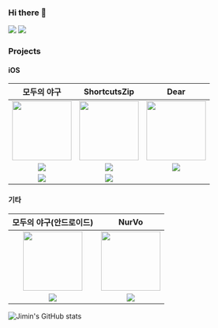 ### Hi there 👋
<a href="https://www.linkedin.com/in/jimin-jeon-03780822b/"><img src="https://img.shields.io/badge/JiminJeon-0A66C2?style=flat-square&logo=linkedin&logoColor=ffffff"/></a> 
<a href="mailto:cjjunn0827@gmail.com"><img src="https://img.shields.io/badge/cjjunn0827@gmail.com-EA4335?style=flat-square&logo=gmail&logoColor=ffffff"/></a>

### Projects

#### iOS
|모두의 야구|ShortcutsZip|Dear|
|:---:|:---:|:---:|
|<img src="https://github.com/JMM00/JMM00/assets/41153398/354d0a74-3766-40d7-bdc1-540fc4069553" width=120/>|<img src="https://github.com/JMM00/JMM00/assets/41153398/ceb54493-6d3c-4003-84b9-b8b52287c715" width=120/>|<img src="https://github.com/JMM00/JMM00/assets/41153398/337844f7-ff3f-4733-a910-5d24d1ea5444" width=120/>|
|<a href="https://github.com/Gwamegis/Moya"><img src="https://img.shields.io/badge/GitHub-181717?style=flat-square&logo=github&logoColor=ffffff"/>|<a href="https://github.com/Team-ShortcutsZip/MacC-Team-HappyAnding"><img src="https://img.shields.io/badge/GitHub-181717?style=flat-square&logo=github&logoColor=ffffff"/></a>|<a href="https://github.com/DeveloperAcademy-POSTECH/MC3-Team16-SoonDoongBoo"><img src="https://img.shields.io/badge/GitHub-181717?style=flat-square&logo=github&logoColor=ffffff"/></a>|
|<a href="https://apps.apple.com/kr/app/%EB%AA%A8%EB%91%90%EC%9D%98-%EC%95%BC%EA%B5%AC/id6444238142"><img src="https://img.shields.io/badge/AppStore-0D96F6?style=flat-square&logo=appstore&logoColor=ffffff"/></a>|<a href="https://apps.apple.com/kr/app/shortcutszip/id6444001181"><img src="https://img.shields.io/badge/AppStore-0D96F6?style=flat-square&logo=appstore&logoColor=ffffff"/></a>|

#### 기타
|모두의 야구(안드로이드)|NurVo|
|:---:|:---:|
|<img src="https://github.com/JMM00/JMM00/assets/41153398/354d0a74-3766-40d7-bdc1-540fc4069553" width=120/>|<img src="https://github.com/JMM00/JMM00/assets/41153398/ef3b1f42-185c-4b8d-85d0-8f2033c76e7e" width=120/>|
|<a href="https://github.com/Gwamegis/Moya-Android"><img src="https://img.shields.io/badge/GitHub-181717?style=flat-square&logo=github&logoColor=ffffff"/></a>|<a href="https://github.com/CSID-DGU/2023-S-VSA-CoCo-1"><img src="https://img.shields.io/badge/GitHub-181717?style=flat-square&logo=github&logoColor=ffffff"/></a>|

![Jimin's GitHub stats](https://github-readme-stats.vercel.app/api?username=JMM00&show_icons=true) 
<!--
**JMM00/JMM00** is a ✨ _special_ ✨ repository because its `README.md` (this file) appears on your GitHub profile.

Here are some ideas to get you started:

- 🔭 I’m currently working on ...
- 🌱 I’m currently learning ...
- 👯 I’m looking to collaborate on ...
- 🤔 I’m looking for help with ...
- 💬 Ask me about ...
- 📫 How to reach me: ...
- 😄 Pronouns: ...
- ⚡ Fun fact: ...

[![Solved.ac Profile](http://mazassumnida.wtf/api/v2/generate_badge?boj=zymnee)](https://solved.ac/zymnee/)

<a href="https://jeonjimin00.notion.site/_-f291c349a8d14c23b09efafbe2d37ac3?pvs=4"><img src="https://img.shields.io/badge/Notion-000000?style=flat-square&logo=notion&logoColor=ffffff"/></a>  

### Platforms & Languages & tools
<img src="https://img.shields.io/badge/Swift-F05138?style=flat-square&logo=swift&logoColor=ffffff"/> 
<img src="https://img.shields.io/badge/Firebase-FFCA28?style=flat-square&logo=firebase&logoColor=ffffff"/> 
-->
